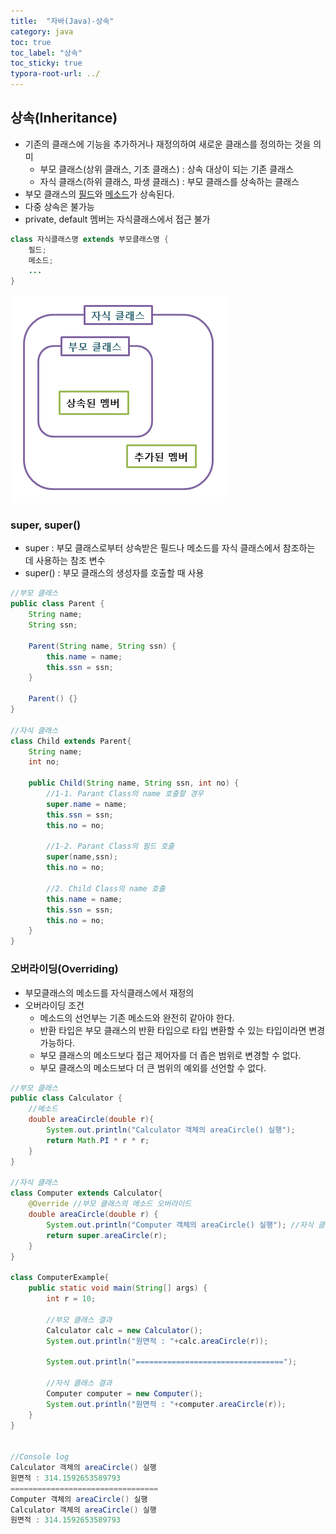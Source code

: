 ```yaml
---
title:  "자바(Java)-상속"
category: java
toc: true
toc_label: "상속"
toc_sticky: true
typora-root-url: ../
---
```








## 상속(Inheritance)

- 기존의 클래스에 기능을 추가하거나 재정의하여 새로운 클래스를 정의하는 것을 의미
  - 부모 클래스(상위 클래스, 기초 클래스) : 상속 대상이 되는 기존 클래스
  - 자식 클래스(하위 클래스, 파생 클래스) : 부모 클래스를 상속하는 클래스
- 부모 클래스의 <u>필드</u>와 <u>메소드</u>가 상속된다.
- 다중 상속은 불가능
- private, default 멤버는 자식클래스에서 접근 불가

```java
class 자식클래스명 extends 부모클래스명 {
    필드;
    메소드;
    ...
}
```



![img_java_inheritance_diagram](/images/2023-11-03-javaInheritance/img_java_inheritance_diagram.png)





### super, super()

- super : 부모 클래스로부터 상속받은 필드나 메소드를 자식 클래스에서 참조하는 데 사용하는 참조 변수
- super() : 부모 클래스의 생성자를 호출할 때 사용

```java
//부모 클래스
public class Parent {
    String name;
    String ssn;

    Parent(String name, String ssn) {
        this.name = name;
        this.ssn = ssn;
    }

    Parent() {}
}

//자식 클래스
class Child extends Parent{
    String name;
    int no;

    public Child(String name, String ssn, int no) {
        //1-1. Parant Class의 name 호출할 경우
        super.name = name;
        this.ssn = ssn;
        this.no = no;
        
        //1-2. Parant Class의 필드 호출
        super(name,ssn);
        this.no = no;
        
        //2. Child Class의 name 호출
        this.name = name;
        this.ssn = ssn;
        this.no = no;
    }
}
```





### 오버라이딩(Overriding)

- 부모클래스의 메소드를 자식클래스에서 재정의
- 오버라이딩 조건
  - 메소드의 선언부는 기존 메소드와 완전히 같아야 한다.
  - 반환 타입은 부모 클래스의 반환 타입으로 타입 변환할 수 있는 타입이라면 변경가능하다.
  - 부모 클래스의 메소드보다 접근 제어자를 더 좁은 범위로 변경할 수 없다.
  - 부모 클래스의 메소드보다 더 큰 범위의 예외를 선언할 수 없다.

```java
//부모 클래스
public class Calculator {
    //메소드
    double areaCircle(double r){
        System.out.println("Calculator 객체의 areaCircle() 실행");
        return Math.PI * r * r;
    }
}

//자식 클래스
class Computer extends Calculator{
    @Override //부모 클래스의 메소드 오버라이드
    double areaCircle(double r) {
        System.out.println("Computer 객체의 areaCircle() 실행"); //자식 클래스에서 내용 수정
        return super.areaCircle(r);
    }
}

class ComputerExample{
    public static void main(String[] args) {
        int r = 10;

        //부모 클래스 결과
        Calculator calc = new Calculator();
        System.out.println("원면적 : "+calc.areaCircle(r));

        System.out.println("=================================");

        //자식 클래스 결과
        Computer computer = new Computer();
        System.out.println("원면적 : "+computer.areaCircle(r));
    }
}


//Console log
Calculator 객체의 areaCircle() 실행
원면적 : 314.1592653589793
=================================
Computer 객체의 areaCircle() 실행
Calculator 객체의 areaCircle() 실행
원면적 : 314.1592653589793
```



